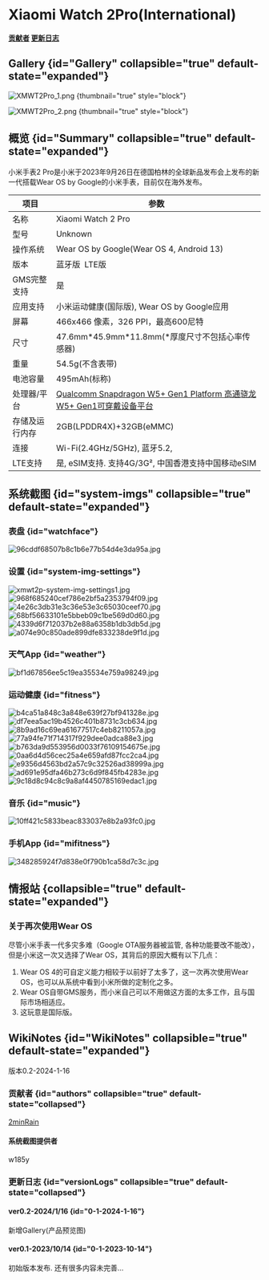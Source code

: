 # Xiaomi Watch 2Pro(International)

**[贡献者](XiaomiWatch2ProInternational_authors.md)       [更新日志](XiaomiWatch2ProInternational_versions.md)**

## Gallery {id="Gallery" collapsible="true" default-state="expanded"}

![XMWT2Pro_1.png](XMWT2Pro_1.png) {thumbnail="true" style="block"}

![XMWT2Pro_2.png](XMWT2Pro_2.png) {thumbnail="true" style="block"}

## 概览 {id="Summary" collapsible="true" default-state="expanded"}
小米手表2 Pro是小米于2023年9月26日在德国柏林的全球新品发布会上发布的新一代搭载Wear OS by Google的小米手表，目前仅在海外发布。


| 项目      | 参数                                                                                              |
|---------|-------------------------------------------------------------------------------------------------|
| 名称      | Xiaomi Watch 2 Pro                                                                              |
| 型号      | Unknown                                                                                         |
| 操作系统    | Wear OS by Google(Wear OS 4, Android 13)                                                        |
| 版本      | 蓝牙版  LTE版                                                                                       |
| GMS完整支持 | 是                                                                                               |
| 应用支持    | 小米运动健康(国际版), Wear OS by Google应用                                                                |
| 屏幕      | 466x466 像素，326 PPI，最高600尼特                                                                      |
| 尺寸      | 47.6mm\*45.9mm\*11.8mm(\*厚度尺寸不包括心率传感器)                                                          |
| 重量      | 54.5g(不含表带)                                                                                     |
| 电池容量    | 495mAh(标称)                                                                                      |
| 处理器/平台  | [Qualcomm Snapdragon W5+ Gen1 Platform 高通骁龙W5+ Gen1可穿戴设备平台](snapdragon-W5+-gen1-Platform.topic) |
| 存储及运行内存 | 2GB(LPDDR4X)+32GB(eMMC)                                                                         |
| 连接      | Wi-Fi(2.4GHz/5GHz), 蓝牙5.2,                                                                      |
| LTE支持   | 是, eSIM支持. 支持4G/3G², 中国香港支持中国移动eSIM                                                             |

## 系统截图 {id="system-imgs" collapsible="true" default-state="expanded"}

### 表盘 {id="watchface"}

![96cddf68507b8c1b6e77b54d4e3da95a.jpg](96cddf68507b8c1b6e77b54d4e3da95a.jpg)

### 设置 {id="system-img-settings"}

![xmwt2p-system-img-settings1.jpg](xmwt2p-system-img-settings1.jpg)
![968f685240cef786e2bf5a2353794f09.jpg](968f685240cef786e2bf5a2353794f09.jpg)
![4e26c3db31e3c36e53e3c65030ceef70.jpg](4e26c3db31e3c36e53e3c65030ceef70.jpg)
![68bf56633101e5bbeb09c1be569d0d60.jpg](68bf56633101e5bbeb09c1be569d0d60.jpg)
![4339d6f712037b2e88a6358b1db3db5d.jpg](4339d6f712037b2e88a6358b1db3db5d.jpg)
![a074e90c850ade899dfe833238de9f1d.jpg](a074e90c850ade899dfe833238de9f1d.jpg)

### 天气App {id="weather"}
![bf1d67856ee5c19ea35534e759a98249.jpg](bf1d67856ee5c19ea35534e759a98249.jpg)

### 运动健康 {id="fitness"}
![b4ca51a848c3a848e639f27bf941328e.jpg](b4ca51a848c3a848e639f27bf941328e.jpg)
![df7eea5ac19b4526c401b8731c3cb634.jpg](df7eea5ac19b4526c401b8731c3cb634.jpg)
![8b9ad16c69ea61677517c4eb8211057a.jpg](8b9ad16c69ea61677517c4eb8211057a.jpg)
![77a94fe71f714317f929dee0adca88e3.jpg](77a94fe71f714317f929dee0adca88e3.jpg)
![b763da9d553956d0033f76109154675e.jpg](b763da9d553956d0033f76109154675e.jpg)
![0aa6d4d56cec25a4e659afd87fcc2ca4.jpg](0aa6d4d56cec25a4e659afd87fcc2ca4.jpg)
![e9356d4563bd2a57c9c32526ad38999a.jpg](e9356d4563bd2a57c9c32526ad38999a.jpg)
![ad691e95dfa46b273c6d9f845fb4283e.jpg](ad691e95dfa46b273c6d9f845fb4283e.jpg)
![9c18d8c94c8c9a8af4450785169edac1.jpg](9c18d8c94c8c9a8af4450785169edac1.jpg)

### 音乐 {id="music"}
![10ff421c5833beac833037e8b2a93fc0.jpg](10ff421c5833beac833037e8b2a93fc0.jpg)
### 手机App {id="mifitness"}
![348285924f7d838e0f790b1ca58d7c3c.jpg](348285924f7d838e0f790b1ca58d7c3c.jpg)
## 情报站 {collapsible="true" default-state="expanded"}

### 关于再次使用Wear OS

尽管小米手表一代多灾多难（Google OTA服务器被监管, 各种功能要改不能改），但是小米这一次又选择了Wear OS，其背后的原因大概有以下几点：

1. Wear OS 4的可自定义能力相较于以前好了太多了，这一次再次使用Wear OS，也可以从系统中看到小米所做的定制化之多。
2. Wear OS自带GMS服务，而小米自己可以不用做这方面的太多工作，且与国际市场相适应。
3. 这玩意是国际版。

## WikiNotes {id="WikiNotes" collapsible="true" default-state="expanded"}
版本0.2-2024-1-16
### 贡献者 {id="authors" collapsible="true" default-state="collapsed"}
[2minRain](User-2minRain.topic)
#### 系统截图提供者
w185y
### 更新日志 {id="versionLogs" collapsible="true" default-state="collapsed"}
#### ver0.2-2024/1/16 {id="0-1-2024-1-16"}
新增Gallery(产品预览图)
#### ver0.1-2023/10/14 {id="0-1-2023-10-14"}
初始版本发布.
还有很多内容未完善...


